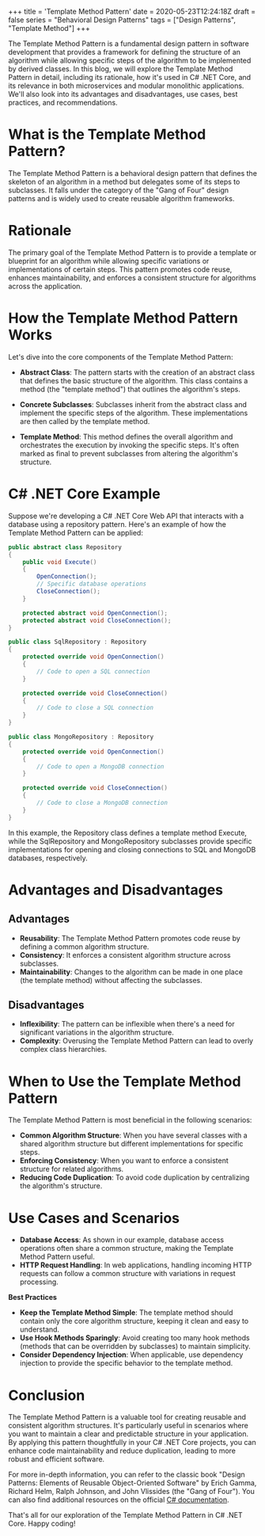 +++
title = 'Template Method Pattern'
date = 2020-05-23T12:24:18Z
draft = false
series = "Behavioral Design Patterns"
tags = ["Design Patterns", "Template Method"]
+++

The Template Method Pattern is a fundamental design pattern in software development that provides a framework for defining the structure of an algorithm while allowing specific steps of the algorithm to be implemented by derived classes. In this blog, we will explore the Template Method Pattern in detail, including its rationale, how it's used in C# .NET Core, and its relevance in both microservices and modular monolithic applications. We'll also look into its advantages and disadvantages, use cases, best practices, and recommendations.

# What is the Template Method Pattern?

The Template Method Pattern is a behavioral design pattern that defines the skeleton of an algorithm in a method but delegates some of its steps to subclasses. It falls under the category of the "Gang of Four" design patterns and is widely used to create reusable algorithm frameworks.

# Rationale

The primary goal of the Template Method Pattern is to provide a template or blueprint for an algorithm while allowing specific variations or implementations of certain steps. This pattern promotes code reuse, enhances maintainability, and enforces a consistent structure for algorithms across the application.

# How the Template Method Pattern Works

Let's dive into the core components of the Template Method Pattern:

- **Abstract Class**: The pattern starts with the creation of an abstract class that defines the basic structure of the algorithm. This class contains a method (the "template method") that outlines the algorithm's steps.

- **Concrete Subclasses**: Subclasses inherit from the abstract class and implement the specific steps of the algorithm. These implementations are then called by the template method.

- **Template Method**: This method defines the overall algorithm and orchestrates the execution by invoking the specific steps. It's often marked as final to prevent subclasses from altering the algorithm's structure.

# C# .NET Core Example

Suppose we're developing a C# .NET Core Web API that interacts with a database using a repository pattern. Here's an example of how the Template Method Pattern can be applied:

```csharp
public abstract class Repository
{
    public void Execute()
    {
        OpenConnection();
        // Specific database operations
        CloseConnection();
    }

    protected abstract void OpenConnection();
    protected abstract void CloseConnection();
}

public class SqlRepository : Repository
{
    protected override void OpenConnection()
    {
        // Code to open a SQL connection
    }

    protected override void CloseConnection()
    {
        // Code to close a SQL connection
    }
}

public class MongoRepository : Repository
{
    protected override void OpenConnection()
    {
        // Code to open a MongoDB connection
    }

    protected override void CloseConnection()
    {
        // Code to close a MongoDB connection
    }
}
```

In this example, the Repository class defines a template method Execute, while the SqlRepository and MongoRepository subclasses provide specific implementations for opening and closing connections to SQL and MongoDB databases, respectively.

# Advantages and Disadvantages

## Advantages

- **Reusability**: The Template Method Pattern promotes code reuse by defining a common algorithm structure.
- **Consistency**: It enforces a consistent algorithm structure across subclasses.
- **Maintainability**: Changes to the algorithm can be made in one place (the template method) without affecting the subclasses.

## Disadvantages

- **Inflexibility**: The pattern can be inflexible when there's a need for significant variations in the algorithm structure.
- **Complexity**: Overusing the Template Method Pattern can lead to overly complex class hierarchies.

# When to Use the Template Method Pattern

The Template Method Pattern is most beneficial in the following scenarios:

- **Common Algorithm Structure**: When you have several classes with a shared algorithm structure but different implementations for specific steps.
- **Enforcing Consistency**: When you want to enforce a consistent structure for related algorithms.
- **Reducing Code Duplication**: To avoid code duplication by centralizing the algorithm's structure.

# Use Cases and Scenarios

- **Database Access**: As shown in our example, database access operations often share a common structure, making the Template Method Pattern useful.
- **HTTP Request Handling**: In web applications, handling incoming HTTP requests can follow a common structure with variations in request processing.

**Best Practices**

- **Keep the Template Method Simple**: The template method should contain only the core algorithm structure, keeping it clean and easy to understand.
- **Use Hook Methods Sparingly**: Avoid creating too many hook methods (methods that can be overridden by subclasses) to maintain simplicity.
- **Consider Dependency Injection**: When applicable, use dependency injection to provide the specific behavior to the template method.

# Conclusion

The Template Method Pattern is a valuable tool for creating reusable and consistent algorithm structures. It's particularly useful in scenarios where you want to maintain a clear and predictable structure in your application. By applying this pattern thoughtfully in your C# .NET Core projects, you can enhance code maintainability and reduce duplication, leading to more robust and efficient software.

For more in-depth information, you can refer to the classic book "Design Patterns: Elements of Reusable Object-Oriented Software" by Erich Gamma, Richard Helm, Ralph Johnson, and John Vlissides (the "Gang of Four"). You can also find additional resources on the official [C# documentation](https://docs.microsoft.com/en-us/dotnet/csharp/).

That's all for our exploration of the Template Method Pattern in C# .NET Core. Happy coding!
